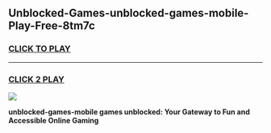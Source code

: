 
## Unblocked-Games-unblocked-games-mobile-Play-Free-8tm7c
<h3>
<a href="https://premium76.site?title=unblocked-games-mobile&ref=23A">CLICK TO PLAY</a></h3>
<hr>

<h3>
<a href="https://premium76.site?title=unblocked-games-mobile&ref=23A">CLICK 2 PLAY</a>
  
</h3>

<a href="https://premium76.site?title=unblocked-games-mobile&ref=23A"><img src="https://clearcache.store/games.png"></a>


**unblocked-games-mobile games unblocked: Your Gateway to Fun and Accessible Online Gaming**
